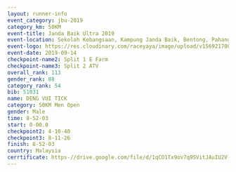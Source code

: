 ```yaml
---
layout: runner-info 
event_category: jbu-2019 
category_km: 50KM 
event-title: Janda Baik Ultra 2019
event-location: Sekolah Kebangsaan, Kampung Janda Baik, Bentong, Pahang, Malaysia 
event-logo: https://res.cloudinary.com/raceyaya/image/upload/v1569217009/logo/janda-baik_vch1pc.jpg 
event-date: 2019-09-14 
checkpoint-name2: Split 1 E Farm 
checkpoint-name3: Split 2 ATV 
overall_rank: 113
gender_rank: 88
category_rank: 54
bib: 51031
name: DENG VUI TICK
category: 50KM Men Open
gender: Male
time: 8-52-03
start: 0-00.0
checkpoint2: 4-10-40
checkpoint3: 8-11-26
finish: 8-52-03
country: Malaysia
cerrtificate: https-//drive.google.com/file/d/1qCO1Tx9ov7q9SVitJAuIU2V-jhCzOte7/view?usp=sharing
---
```

